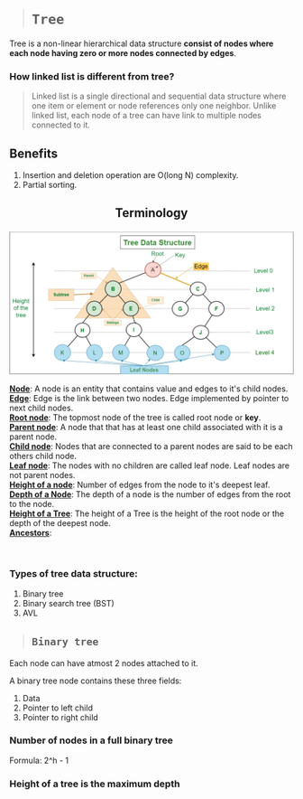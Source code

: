 > # **```Tree```**

Tree is a non-linear hierarchical data structure **consist of nodes where each node having zero or more nodes connected by edges**.

### **How linked list is different from tree?**

> Linked list is a single directional and sequential data structure where one item or element or node references only one neighbor. Unlike linked list, each node of a tree can have link to multiple nodes connected to it.

## **Benefits**

1. Insertion and deletion operation are O(long N) complexity.
2. Partial sorting.

## <p align="center">**Terminology**</p>

![](./tree1.png)

<ins>**Node**</ins>: A node is an entity that contains value and edges to it's child nodes.  
<ins>**Edge**</ins>: Edge is the link between two nodes. Edge implemented by pointer to next child nodes.  
<ins>**Root node**</ins>: The topmost node of the tree is called root node or **key**.  
<ins>**Parent node**</ins>: A node that that has at least one child associated with it is a parent node.  
<ins>**Child node**</ins>: Nodes that are connected to a parent nodes are said to be each others child node.  
<ins>**Leaf node**</ins>: The nodes with no children are called leaf node. Leaf nodes are not parent nodes.  
<ins>**Height of a node**</ins>: Number of edges from the node to it's deepest leaf.  
<ins>**Depth of a Node**</ins>: The depth of a node is the number of edges from the root to the node.  
<ins>**Height of a Tree**</ins>: The height of a Tree is the height of the root node or the depth of the deepest node.  
<ins>**Ancestors**</ins>: 

&nbsp;

### **Types of tree data structure:**

1. Binary tree
2. Binary search tree (BST)
3. AVL

> ## **```Binary tree```**

Each node can have atmost 2 nodes attached to it.  

A binary tree node contains these three fields:

1. Data
2. Pointer to left child
3. Pointer to right child

### Number of nodes in a full binary tree
Formula: 2^h - 1

### Height of a tree is the maximum depth